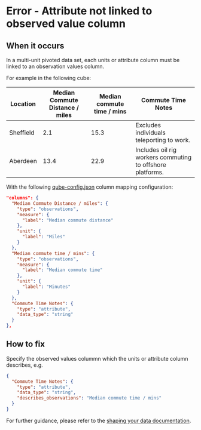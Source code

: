 # Error - Attribute not linked to observed value column

## When it occurs

In a multi-unit pivoted data set, each units or attribute column must be linked to an observation values column.

For example in the following cube:

| Location  | Median Commute Distance / miles | Median commute time / mins | Commute Time Notes                                        |
|-----------|---------------------------------|----------------------------|-----------------------------------------------------------|
| Sheffield | 2.1                             | 15.3                       | Excludes individuals teleporting to work.                 |
| Aberdeen  | 13.4                            | 22.9                       | Includes oil rig workers commuting to offshore platforms. |

With the following [qube-config.json](../../configuration/qube-config.md) column mapping configuration:

```json
"columns": {
  "Median Commute Distance / miles": {
    "type": "observations",
    "measure": {
      "label": "Median commute distance"
    },
    "unit": {
      "label": "Miles"
    }
  },
  "Median commute time / mins": {
    "type": "observations",
    "measure": {
      "label": "Median commute time"
    },
    "unit": {
      "label": "Minutes"
    }
  },
  "Commute Time Notes": {
    "type": "attribute",
    "data_type": "string"
  }
},
```

## How to fix

Specify the observed values colummn which the units or attribute column describes, e.g.

```json
{
  "Commute Time Notes": {
    "type": "attribute",
    "data_type": "string",
    "describes_observations": "Median commute time / mins"
  }
}
```

For further guidance, please refer to the [shaping your data documentation](https://gss-cogs.github.io/csvcubed-docs/external/guides/shape-data/).
